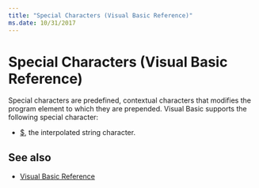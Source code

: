 ```yaml
---
title: "Special Characters (Visual Basic Reference)"
ms.date: 10/31/2017
---
```


# Special Characters (Visual Basic Reference)

Special characters are predefined, contextual characters that modifies the program element to which they are prepended. Visual Basic supports the following special character:

- [$](interpolated.md), the interpolated string character.

## See also

- [Visual Basic Reference](../../../visual-basic/language-reference/index.md)
